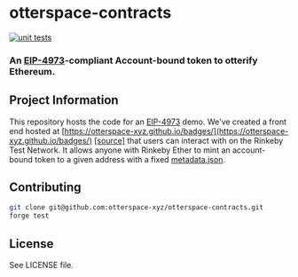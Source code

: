 # otterspace-contracts

[![unit tests](https://github.com/otterspace-xyz/otterspace-contracts/actions/workflows/main.yml/badge.svg)](https://github.com/otterspace-xyz/otterspace-contracts/actions/workflows/main.yml)

### An [EIP-4973](https://github.com/ethereum/EIPs/pull/4973)-compliant Account-bound token to otterify Ethereum.

## Project Information

This repository hosts the code for an
[EIP-4973](https://otterspace-xyz.github.io/badges/) demo. We've created a
front end hosted at
[https://otterspace-xyz.github.io/badges/](https://otterspace-xyz.github.io/badges/)
[[source]](https://github.com/otterspace-xyz/badges) that users can interact
with on the Rinkeby Test Network. It allows anyone with Rinkeby Ether to mint
an account-bound token to a given address with a fixed
[metadata.json](./metadata.json).

## Contributing

```bash
git clone git@github.com:otterspace-xyz/otterspace-contracts.git
forge test
```

## License

See LICENSE file.
